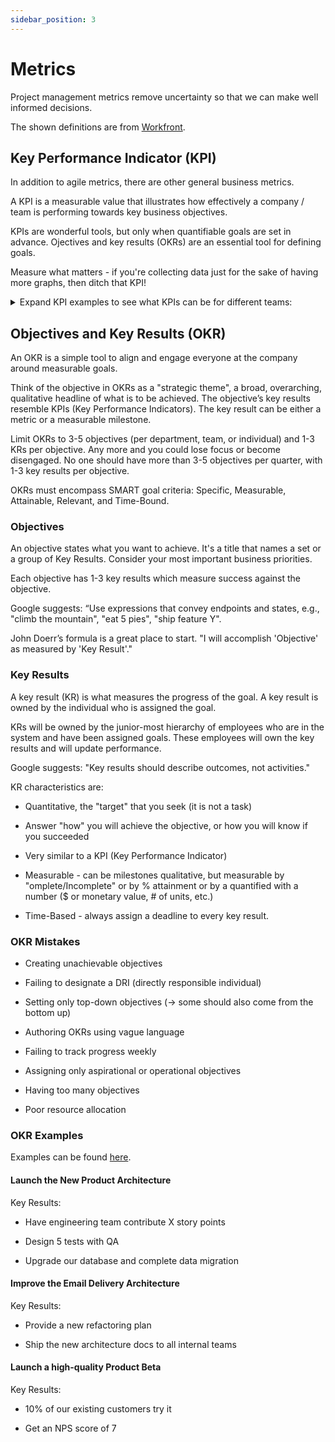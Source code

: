 ```yaml
---
sidebar_position: 3
---
```


# Metrics

Project management metrics remove uncertainty so that we can make well informed decisions.

The shown definitions are from [Workfront](https://www.workfront.com/project-management/metrics).

## Key Performance Indicator (KPI)

In addition to agile metrics, there are other general business metrics.

A KPI is a measurable value that illustrates how effectively a company / team is performing towards key business objectives.

KPIs are wonderful tools, but only when quantifiable goals are set in advance. Ojectives and key results (OKRs) are an essential tool for defining goals.

Measure what matters - if you're collecting data just for the sake of having more graphs, then ditch that KPI!

<details>
<summary>Expand KPI examples to see what KPIs can be for different teams:</summary>

- Marketing KPIs: Qualified leads, Conversion rate, Social media followers

- Public relations KPIs: Web coverage, News coverage, Share of voice

- Online marketing KPIs: Average cost per lead (CPL), Number of conversions, PPC or AdWord CTR, Website or landing page conversion rate

- Content marketing KPIs: Recurring visitors, Blog comments, Blog shares

- Engineering KPIs: Sprint points, Progress vs. schedule (deadlines successfully met?), P-O or P-1 active bugs in production, Rework

- Architecture improvements: Quality assurance KPIs, Number of P-0 or P-1 bugs in product, Covered project requirements, Passed tests

- Product management KPIs: Product engagement rate, Customer NPS from product feedback, Customer retention, Customer complaints

- Customer success KPIs: Customer NPS score, Customer satisfaction (CSAT) score, Customer retention rate, Customer churn

- Customer support KPIs: Average response time, Average resolution time, Incident rate

- Customer retention KPIs: Customer satisfaction, Net promoter score (NPS), CSAT score

- Operations KPIs: Labor utilization (employee ROI), Project schedule variance (missed deadlines), Rework

</details>

## Objectives and Key Results (OKR)

An OKR is a simple tool to align and engage everyone at the company around measurable goals.

Think of the objective in OKRs as a "strategic theme", a broad, overarching, qualitative headline of what is to be achieved. The objective’s key results resemble KPIs (Key Performance Indicators). The key result can be either a metric or a measurable milestone.

Limit OKRs to 3-5 objectives (per department, team, or individual) and 1-3 KRs per objective. Any more and you could lose focus or become disengaged. No one should have more than 3-5 objectives per quarter, with 1-3 key results per objective.

OKRs must encompass SMART goal criteria: Specific, Measurable, Attainable, Relevant, and Time-Bound.

### Objectives

An objective states what you want to achieve. It's a title that names a set or a group of Key Results. Consider your most important business priorities.

Each objective has 1-3 key results which measure success against the objective.

Google suggests: “Use expressions that convey endpoints and states, e.g., "climb the mountain", "eat 5 pies", "ship feature Y".

John Doerr’s formula is a great place to start. "I will accomplish 'Objective' as measured by 'Key Result'."

### Key Results

A key result (KR) is what measures the progress of the goal. A key result is owned by the individual who is assigned the goal.

KRs will be owned by the junior-most hierarchy of employees who are in the system and have been assigned goals. These employees will own the key results and will update performance.

Google suggests: "Key results should describe outcomes, not activities."

KR characteristics are:

- Quantitative, the "target" that you seek (it is not a task)

- Answer "how" you will achieve the objective, or how you will know if you succeeded

- Very similar to a KPI (Key Performance Indicator)

- Measurable - can be milestones qualitative, but measurable by "omplete/Incomplete" or by % attainment or by a quantified with a number ($ or monetary value, # of units, etc.)

- Time-Based - always assign a deadline to every key result.

### OKR Mistakes

- Creating unachievable objectives

- Failing to designate a DRI (directly responsible individual)

- Setting only top-down objectives (-> some should also come from the bottom up)

- Authoring OKRs using vague language

- Failing to track progress weekly

- Assigning only aspirational or operational objectives

- Having too many objectives

- Poor resource allocation

### OKR Examples

Examples can be found [here](https://www.workfront.com/strategic-planning/goals/okr/okr-examples).

#### Launch the New Product Architecture

Key Results:

- Have engineering team contribute X story points

- Design 5 tests with QA

- Upgrade our database and complete data migration

#### Improve the Email Delivery Architecture

Key Results:

- Provide a new refactoring plan

- Ship the new architecture docs to all internal teams

#### Launch a high-quality Product Beta

Key Results:

- 10% of our existing customers try it

- Get an NPS score of 7
